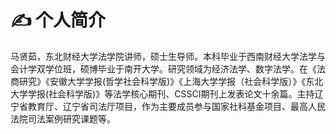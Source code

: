 # ✍  个人简介
马贤茹，东北财经大学法学院讲师，硕士生导师。本科毕业于西南财经大学法学与会计学双学位班，硕博毕业于南开大学。研究领域为经济法学、数字法学。在《法商研究》《安徽大学学报(哲学社会科学版)》《上海大学学报（社会科学版）》《东北大学学报(社会科学版)》等法学核心期刊、CSSCI期刊上发表论文十余篇。主持辽宁省教育厅、辽宁省司法厅项目，作为主要成员参与国家社科基金项目、最高人民法院司法案例研究课题等。
